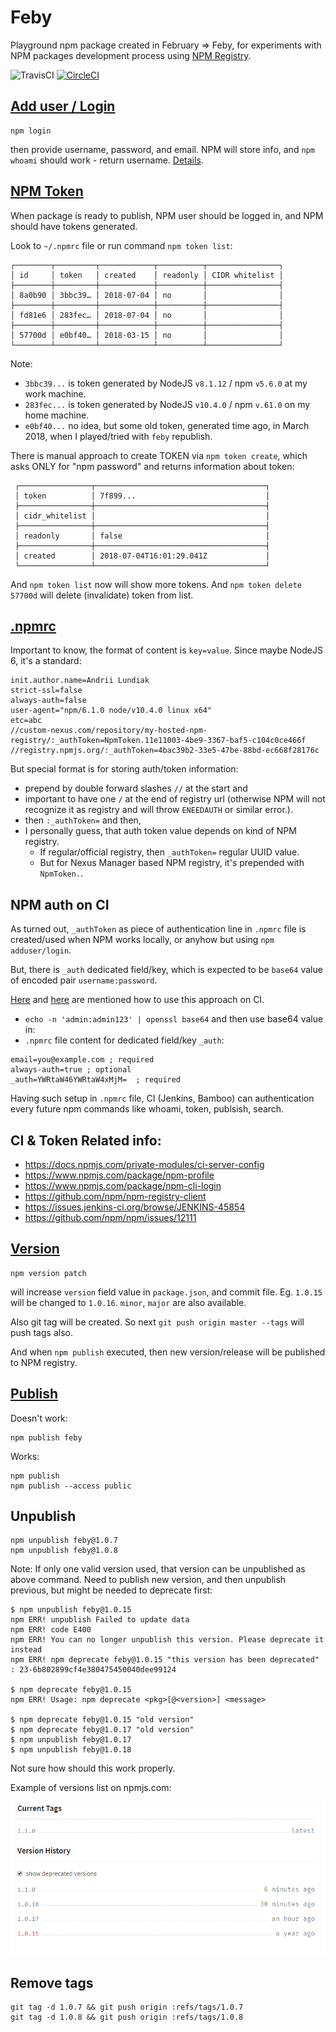 # Feby

Playground npm package created in February => Feby, for experiments with NPM packages development process using [NPM Registry](https://docs.npmjs.com/misc/registry).

![TravisCI](https://travis-ci.org/alundiak/feby.svg?branch=master) [![CircleCI](https://circleci.com/gh/alundiak/feby/tree/master.svg?style=svg)](https://circleci.com/gh/alundiak/feby/tree/master)

## [Add user / Login](https://docs.npmjs.com/cli/adduser)
```
npm login
```
then provide username, password, and email. NPM will store info, and `npm whoami` should work - return username. [Details](https://docs.npmjs.com/cli/whoami).


## [NPM Token](https://docs.npmjs.com/getting-started/working_with_tokens)

When package is ready to publish, NPM user should be logged in, and NPM should have tokens generated.
 
Look to `~/.npmrc` file or run command `npm token list`:

```
┌────────┬─────────┬────────────┬──────────┬────────────────┐
│ id     │ token   │ created    │ readonly │ CIDR whitelist │
├────────┼─────────┼────────────┼──────────┼────────────────┤
│ 8a0b90 │ 3bbc39… │ 2018-07-04 │ no       │                │
├────────┼─────────┼────────────┼──────────┼────────────────┤
│ fd81e6 │ 283fec… │ 2018-07-04 │ no       │                │
├────────┼─────────┼────────────┼──────────┼────────────────┤
│ 57700d │ e0bf40… │ 2018-03-15 │ no       │                │
└────────┴─────────┴────────────┴──────────┴────────────────┘
```

Note: 
- `3bbc39...` is token generated by NodeJS `v8.1.12` / npm `v5.6.0` at my work machine.
- `283fec...` is token generated by NodeJS `v10.4.0` / npm `v.61.0` on my home machine.
- `e0bf40...` no idea, but some old token, generated time ago, in March 2018, when I played/tried with `feby` republish.

There is manual approach to create TOKEN via `npm token create`, which asks ONLY for "npm password" and returns information about token:
 
```
 ┌────────────────┬──────────────────────────────────────┐
 │ token          │ 7f899...                             │
 ├────────────────┼──────────────────────────────────────┤
 │ cidr_whitelist │                                      │
 ├────────────────┼──────────────────────────────────────┤
 │ readonly       │ false                                │
 ├────────────────┼──────────────────────────────────────┤
 │ created        │ 2018-07-04T16:01:29.041Z             │
 └────────────────┴──────────────────────────────────────┘
```

And `npm token list` now will show more tokens. And `npm token delete 57700d` will delete (invalidate) token from list.


## [.npmrc](https://docs.npmjs.com/files/npmrc)

Important to know, the format of content is `key=value`. Since maybe NodeJS 6, it's a standard:

```
init.author.name=Andrii Lundiak
strict-ssl=false
always-auth=false
user-agent="npm/6.1.0 node/v10.4.0 linux x64"
etc=abc
//custom-nexus.com/repository/my-hosted-npm-registry/:_authToken=NpmToken.11e11003-4be9-3367-baf5-c104c0ce466f
//registry.npmjs.org/:_authToken=4bac39b2-33e5-47be-88bd-ec668f28176c
```

But special format is for storing auth/token information:

* prepend by double forward slashes `//` at the start and 
* important to have one `/` at the end of registry url (otherwise NPM will not recognize it as registry and will throw `ENEEDAUTH` or similar error.). 
* then `:_authToken=` and then,
* I personally guess, that auth token value depends on kind of NPM registry. 
    * If regular/official registry, then `_authToken=` regular UUID value.
    * But for Nexus Manager based NPM registry, it's prepended with `NpmToken.`.

## NPM auth on CI

As turned out, `_authToken` as piece of authentication line in `.npmrc` file is created/used when NPM works locally, or anyhow but using `npm adduser/login`.

But, there is `_auth` dedicated field/key, which is expected to be `base64` value of encoded pair `username:password`.

[Here](https://help.sonatype.com/repomanager3/node-packaged-modules-and-npm-registries#NodePackagedModulesandnpmRegistries-AuthenticationUsingBasicAuth) and [here](https://github.com/workshopper/how-to-npm/issues/25#issuecomment-388861931) are mentioned how to use this approach on CI.

* `echo -n 'admin:admin123' | openssl base64` and then use base64 value in:
* `.npmrc` file content for dedicated field/key `_auth`:

```
email=you@example.com ; required
always-auth=true ; optional
_auth=YWRtaW46YWRtaW4xMjM=  ; required
```

Having such setup in `.npmrc` file, CI (Jenkins, Bamboo) can authentication every future npm commands like whoami, token, publsish, search.

## CI & Token Related info:
- https://docs.npmjs.com/private-modules/ci-server-config
- https://www.npmjs.com/package/npm-profile
- https://www.npmjs.com/package/npm-cli-login
- https://github.com/npm/npm-registry-client
- https://issues.jenkins-ci.org/browse/JENKINS-45854
- https://github.com/npm/npm/issues/12111


## [Version](https://docs.npmjs.com/cli/version)
```
npm version patch
```
will increase `version` field value in `package.json`, and commit file. Eg. `1.0.15` will be changed to `1.0.16`. `minor`, `major` are also available.

Also git tag will be created. So next `git push origin master --tags` will push tags also.

And when `npm publish` executed, then new version/release will be published to NPM registry.


## [Publish](https://docs.npmjs.com/cli/publish)

Doesn't work:
```
npm publish feby
```

Works:
```
npm publish
npm publish --access public
```


## Unpublish

```
npm unpublish feby@1.0.7
npm unpublish feby@1.0.8
```

Note: If only one valid version used, that version can be unpublished as above command. 
Need to publish new version, and then unpublish previous, but might be needed to deprecate first:

```
$ npm unpublish feby@1.0.15
npm ERR! unpublish Failed to update data
npm ERR! code E400
npm ERR! You can no longer unpublish this version. Please deprecate it instead
npm ERR! npm deprecate feby@1.0.15 "this version has been deprecated" : 23-6b802899cf4e380475450040dee99124

$ npm deprecate feby@1.0.15
npm ERR! Usage: npm deprecate <pkg>[@<version>] <message>

$ npm deprecate feby@1.0.15 "old version"
$ npm deprecate feby@1.0.17 "old version"
$ npm unpublish feby@1.0.17
$ npm unpublish feby@1.0.18
```

Not sure how should this work properly.

Example of versions list on npmjs.com:

![img](./img/1_versions.png)

## Remove tags

```
git tag -d 1.0.7 && git push origin :refs/tags/1.0.7
git tag -d 1.0.8 && git push origin :refs/tags/1.0.8
```